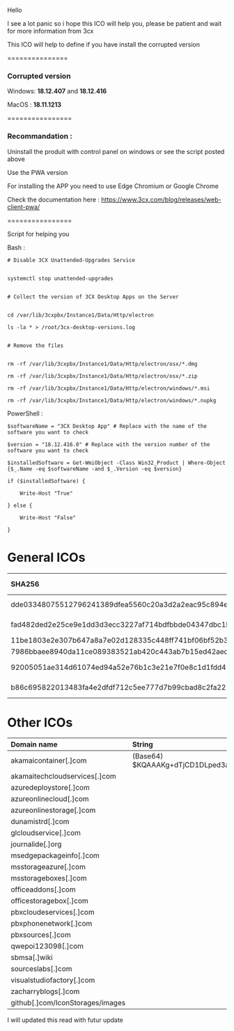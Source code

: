 Hello


I see a lot panic so i hope this ICO will help you, please be patient and wait for more information from 3cx


This ICO will help to define if you have install the corrupted version

===============


### Corrupted version



Windows: **18.12.407** and **18.12.416**


MacOS : **18.11.1213**


================


### Recommandation :


Uninstall the produit with control panel on windows or see the script posted above

Use the PWA version


For installing the APP you need to use Edge Chromium or Google Chrome


Check the documentation here : https://www.3cx.com/blog/releases/web-client-pwa/


================


Script for helping you 


Bash : 


    # Disable 3CX Unattended-Upgrades Service


    systemctl stop unattended-upgrades


    # Collect the version of 3CX Desktop Apps on the Server


    cd /var/lib/3cxpbx/Instance1/Data/Http/electron

    ls -la * > /root/3cx-desktop-versions.log


    # Remove the files


    rm -rf /var/lib/3cxpbx/Instance1/Data/Http/electron/osx/*.dmg

    rm -rf /var/lib/3cxpbx/Instance1/Data/Http/electron/osx/*.zip

    rm -rf /var/lib/3cxpbx/Instance1/Data/Http/electron/windows/*.msi

    rm -rf /var/lib/3cxpbx/Instance1/Data/Http/electron/windows/*.nupkg



PowerShell :

    $softwareName = "3CX Desktop App" # Replace with the name of the software you want to check

    $version = "18.12.416.0" # Replace with the version number of the software you want to check

    $installedSoftware = Get-WmiObject -Class Win32_Product | Where-Object {$_.Name -eq $softwareName -and $_.Version -eq $version}

    if ($installedSoftware) {

        Write-Host "True"

    } else {

        Write-Host "False"

    }



# General ICOs

|SHA256	|Operating System|Installer SHA256|FileName|Virus Total|
|:------|:---------------|:---------------|:-------|:----------|
|dde03348075512796241389dfea5560c20a3d2a2eac95c894e7bbed5e85a0acc|	Windows	|aa124a4b4df12b34e74ee7f6c683b2ebec4ce9a8edcf9be345823b4fdcf5d868|	3cxdesktopapp-18.12.407.msi| https://www.virustotal.com/gui/file/aa124a4b4df12b34e74ee7f6c683b2ebec4ce9a8edcf9be345823b4fdcf5d868
|fad482ded2e25ce9e1dd3d3ecc3227af714bdfbbde04347dbc1b21d6a3670405|	Windows	|59e1edf4d82fae4978e97512b0331b7eb21dd4b838b850ba46794d9c7a2c0983|	3cxdesktopapp-18.12.416.msi| https://www.virustotal.com/gui/file/59e1edf4d82fae4978e97512b0331b7eb21dd4b838b850ba46794d9c7a2c0983
|11be1803e2e307b647a8a7e02d128335c448ff741bf06bf52b332e0bbf423b03|	Windows	||d3dcompiler_47.dll | https://www.virustotal.com/gui/file/11be1803e2e307b647a8a7e02d128335c448ff741bf06bf52b332e0bbf423b03
|7986bbaee8940da11ce089383521ab420c443ab7b15ed42aed91fd31ce833896|	Windows	||ffmpeg.dll| https://www.virustotal.com/gui/file/7986bbaee8940da11ce089383521ab420c443ab7b15ed42aed91fd31ce833896
|92005051ae314d61074ed94a52e76b1c3e21e7f0e8c1d1fdd497a006ce45fa61|	macOS	|5407cda7d3a75e7b1e030b1f33337a56f293578ffa8b3ae19c671051ed314290|	3CXDesktopApp-18.11.1213.dmg| https://www.virustotal.com/gui/file/5407cda7d3a75e7b1e030b1f33337a56f293578ffa8b3ae19c671051ed314290
|b86c695822013483fa4e2dfdf712c5ee777d7b99cbad8c2fa2274b133481eadb|	macOS	|e6bbc33815b9f20b0cf832d7401dd893fbc467c800728b5891336706da0dbcec|	3cxdesktopapp-latest.dmg| https://www.virustotal.com/gui/file/e6bbc33815b9f20b0cf832d7401dd893fbc467c800728b5891336706da0dbcec



# Other ICOs



|Domain name|String|Email|
|:------|:---------------|:---------------|
akamaicontainer[.]com|	(Base64) $KQAAAKg+dTjCD1DLped3aAe8CookwQWzhaбsxQrtzFo3oPSeis4u0W+4SML2v0u+AMgvjGSHFffy4wmikaas64EHqK9161fil/ZtsXN3hBAZac9JzxGG2dtyPWMMSVxiWkg7HgVfpCU=|cliegogarcia@proton[.]me|philip.je@proton[.]me|
akamaitechcloudservices[.]com| | philip[.]je@proton[.]me|
azuredeploystore[.]com|	
azureonlinecloud[.]com|	
azureonlinestorage[.]com|	
dunamistrd[.]com|		
glcloudservice[.]com|	
journalide[.]org|		
msedgepackageinfo[.]com|	
msstorageazure[.]com|		
msstorageboxes[.]com|		
officeaddons[.]com|	
officestoragebox[.]com|	
pbxcloudeservices[.]com|	
pbxphonenetwork[.]com|	
pbxsources[.]com|	
qwepoi123098[.]com|		
sbmsa[.]wiki|	
sourceslabs[.]com|	
visualstudiofactory[.]com|		
zacharryblogs[.]com|	
github[.]com/IconStorages/images|	
	

I will updated this read with futur update
